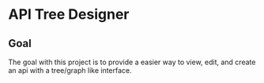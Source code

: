 # API Tree Designer

## Goal
The goal with this project is to provide a easier way to view, edit, and create an api with a tree/graph like interface.
